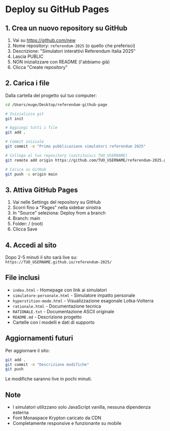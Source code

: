# Deploy su GitHub Pages

## 1. Crea un nuovo repository su GitHub

1. Vai su https://github.com/new
2. Nome repository: `referendum-2025` (o quello che preferisci)
3. Descrizione: "Simulatori interattivi Referendum Italia 2025"
4. Lascia PUBLIC
5. NON inizializzare con README (l'abbiamo già)
6. Clicca "Create repository"

## 2. Carica i file

Dalla cartella del progetto sul tuo computer:

```bash
cd /Users/euge/Desktop/referendum-github-page

# Inizializza git
git init

# Aggiungi tutti i file
git add .

# Commit iniziale
git commit -m "Prima pubblicazione simulatori referendum 2025"

# Collega al tuo repository (sostituisci TUO_USERNAME)
git remote add origin https://github.com/TUO_USERNAME/referendum-2025.git

# Carica su GitHub
git push -u origin main
```

## 3. Attiva GitHub Pages

1. Vai nelle Settings del repository su GitHub
2. Scorri fino a "Pages" nella sidebar sinistra
3. In "Source" seleziona: Deploy from a branch
4. Branch: main
5. Folder: / (root)
6. Clicca Save

## 4. Accedi al sito

Dopo 2-5 minuti il sito sarà live su:
`https://TUO_USERNAME.github.io/referendum-2025/`

## File inclusi

- `index.html` - Homepage con link ai simulatori
- `simulatore-personale.html` - Simulatore impatto personale
- `hyperstition-mode.html` - Visualizzazione esagonale Lotka-Volterra
- `rationale.html` - Documentazione tecnica
- `RATIONALE.txt` - Documentazione ASCII originale
- `README.md` - Descrizione progetto
- Cartelle con i modelli e dati di supporto

## Aggiornamenti futuri

Per aggiornare il sito:

```bash
git add .
git commit -m "Descrizione modifiche"
git push
```

Le modifiche saranno live in pochi minuti.

## Note

- I simulatori utilizzano solo JavaScript vanilla, nessuna dipendenza esterna
- Font Monaspace Krypton caricato da CDN
- Completamente responsive e funzionante su mobile